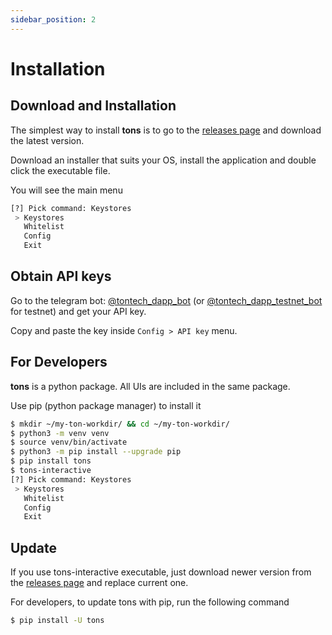 ```yaml
---
sidebar_position: 2
---
```


# Installation

## Download and Installation

The simplest way to install **tons** is to go to the [releases page](https://github.com/tonfactory/tons-releases/releases) 
and download the latest version. 

Download an installer that suits your OS, install the application and double click the executable file.

You will see the main menu
```bash
[?] Pick command: Keystores
 > Keystores
   Whitelist
   Config
   Exit
```

## Obtain API keys

Go to the telegram bot: [@tontech_dapp_bot](https://t.me/tontech_dapp_bot) 
(or [@tontech_dapp_testnet_bot](https://t.me/tontech_dapp_testnet_bot) for testnet) 
and get your API key.

Copy and paste the key inside `Config > API key` menu.

## For Developers

**tons** is a python package. All UIs are included in the same package. 

Use pip (python package manager) to install it
```bash
$ mkdir ~/my-ton-workdir/ && cd ~/my-ton-workdir/
$ python3 -m venv venv
$ source venv/bin/activate
$ python3 -m pip install --upgrade pip
$ pip install tons
$ tons-interactive
[?] Pick command: Keystores
 > Keystores
   Whitelist
   Config
   Exit
```


## Update


If you use tons-interactive executable, just download newer version from the [releases page](https://github.com/tonfactory/tons-releases/releases) and replace current one.

For developers, to update tons with pip, run the following command
```bash
$ pip install -U tons 
```
